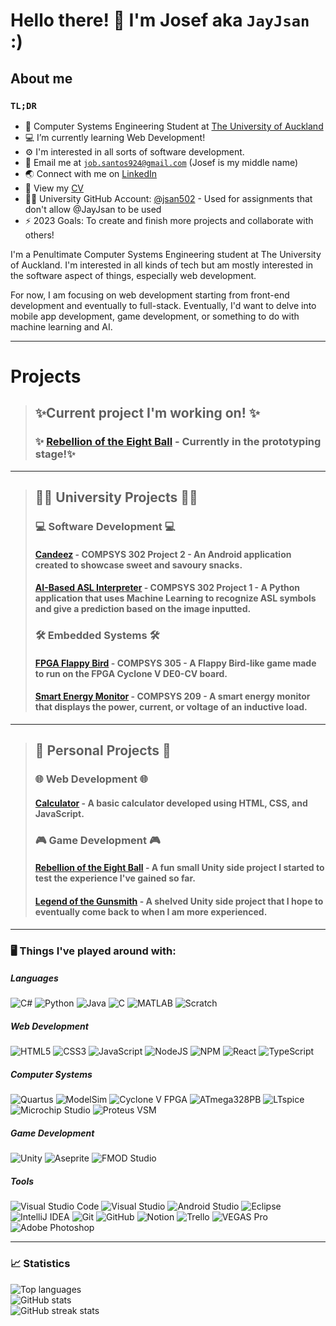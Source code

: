# Hello there! 👋 I'm Josef aka `JayJsan` :)

<!--
**JayJsan/jayjsan** is a ✨ _special_ ✨ repository because its `README.md` (this file) appears on your GitHub profile.

Here are some ideas to get you started:

- 🔭 I’m currently working on ...
- 🌱 I’m currently learning ...
- 👯 I’m looking to collaborate on ...
- 🤔 I’m looking for help with ...
- 💬 Ask me about ...
- 📫 How to reach me: ...
- 😄 Pronouns: ...
- ⚡ Fun fact: ...
-->

## About me

### `TL;DR`

- 👯 Computer Systems Engineering Student at [The University of Auckland](https://www.auckland.ac.nz/en/engineering/about-the-faculty/electrical-computer-and-software-engineering.html)
- 💻 I’m currently learning Web Development!
- ⚙️ I'm interested in all sorts of software development.
- 📧 Email me at [`job.santos924@gmail.com`](mailto:job.santos924@gmail.com) (Josef is my middle name)
- 🌏 Connect with me on [LinkedIn](https://www.linkedin.com/in/jobjosefsantos/)
- 📄 View my [CV](./cv/Job%20Santos%20-%20Software%20CV.pdf)
- 👨‍🎓 University GitHub Account: [@jsan502](https://github.com/jsan502) - Used for assignments that don't allow @JayJsan to be used
- ⚡ 2023 Goals: To create and finish more projects and collaborate with others!

I'm a Penultimate Computer Systems Engineering student at The University of Auckland.
I'm interested in all kinds of tech but am mostly interested in the software aspect of things, especially web development.

For now, I am focusing on web development starting from front-end development and eventually to full-stack. Eventually, I'd want to delve into mobile app development, game development, or something to do with machine learning and AI.

---

# **Projects**

> ## ✨**Current project I'm working on!** ✨
>
> ### ✨ [**Rebellion of the Eight Ball**](https://github.com/JayJsan/RotEB) - Currently in the prototyping stage!✨

---

> ## 👨‍🎓 **University Projects** 👨‍🎓
>
> ### 💻 **Software Development** 💻
>
> #### [**Candeez**](https://github.com/JayJsan/Candeez) - COMPSYS 302 Project 2 - An Android application created to showcase sweet and savoury snacks.
>
> #### [**AI-Based ASL Interpreter**](https://github.com/JayJsan/AI-ASL-Python) - COMPSYS 302 Project 1 - A Python application that uses Machine Learning to recognize ASL symbols and give a prediction based on the image inputted.
>
> ### 🛠 **Embedded Systems** 🛠
>
> #### [**FPGA Flappy Bird**](https://github.com/JayJsan/FPGA-Flappy-Bird) - COMPSYS 305 - A Flappy Bird-like game made to run on the FPGA Cyclone V DE0-CV board.
>
> #### [**Smart Energy Monitor**](https://github.com/JayJsan/Smart-Energy-Monitor) - COMPSYS 209 - A smart energy monitor that displays the power, current, or voltage of an inductive load.

---

> ## 🧑 **Personal Projects** 🧑
>
> ### 🌐 **Web Development** 🌐
>
> #### [**Calculator**](https://github.com/JayJsan/HTML-JS-Calculator) - A basic calculator developed using HTML, CSS, and JavaScript.
>
> ### 🎮 **Game Development** 🎮
>
> #### [**Rebellion of the Eight Ball**](https://github.com/JayJsan/RotEB) - A fun small Unity side project I started to test the experience I've gained so far.
>
> #### [**Legend of the Gunsmith**](https://github.com/JayJsan/ProjectGunsmith) - A shelved Unity side project that I hope to eventually come back to when I am more experienced.

<!-- ## Collaboration Projects:
-- FOR WHEN I ACTUALLY DO COLLABORATION PROJECTS
#### [KarAIoki]() -->

---

### 🖥️ Things I've played around with:

##### Languages

![C#](https://img.shields.io/badge/c%23-%23239120.svg?style=for-the-badge&logo=c-sharp&logoColor=white)
![Python](https://img.shields.io/badge/python-3670A0?style=for-the-badge&logo=python&logoColor=ffdd54)
![Java](https://img.shields.io/badge/java-%23ED8B00.svg?style=for-the-badge&logo=java&logoColor=white)
![C](https://img.shields.io/badge/c-%2300599C.svg?style=for-the-badge&logo=c&logoColor=white)
![MATLAB](https://img.shields.io/badge/MATLAB-004B87?style=for-the-badge)
![Scratch](https://img.shields.io/badge/Scratch-4D97FF?style=for-the-badge&logo=Scratch&logoColor=white)

##### Web Development

![HTML5](https://img.shields.io/badge/html5-%23E34F26.svg?style=for-the-badge&logo=html5&logoColor=white)
![CSS3](https://img.shields.io/badge/css3-%231572B6.svg?style=for-the-badge&logo=css3&logoColor=white)
![JavaScript](https://img.shields.io/badge/javascript-%23323330.svg?style=for-the-badge&logo=javascript&logoColor=%23F7DF1E)
![NodeJS](https://img.shields.io/badge/node.js-6DA55F?style=for-the-badge&logo=node.js&logoColor=white)
![NPM](https://img.shields.io/badge/NPM-%23CB3837.svg?style=for-the-badge&logo=npm&logoColor=white)
![React](https://img.shields.io/badge/react-%2320232a.svg?style=for-the-badge&logo=react&logoColor=%2361DAFB)
![TypeScript](https://img.shields.io/badge/typescript-%23007ACC.svg?style=for-the-badge&logo=typescript&logoColor=white)

##### Computer Systems

![Quartus](https://img.shields.io/badge/Quartus_Prime-00285A?style=for-the-badge)
![ModelSim](https://img.shields.io/badge/ModelSim-0000FF?style=for-the-badge)
![Cyclone V FPGA](https://img.shields.io/badge/Cyclone_V_FPGA-0067a5?style=for-the-badge)
![ATmega328PB](https://img.shields.io/badge/ATmega328PB-ed1b2d?style=for-the-badge)
![LTspice](https://img.shields.io/badge/LTspice-8E0A26?style=for-the-badge)
![Microchip Studio](https://img.shields.io/badge/Microchip_Studio-EE3233?style=for-the-badge)
![Proteus VSM](https://img.shields.io/badge/Proteus_VSM-1C79B3?style=for-the-badge)

##### Game Development

![Unity](https://img.shields.io/badge/unity-%23000000.svg?style=for-the-badge&logo=unity&logoColor=white)
![Aseprite](https://img.shields.io/badge/Aseprite-FFFFFF?style=for-the-badge&logo=Aseprite&logoColor=#7D929E)
![FMOD Studio](https://img.shields.io/badge/-FMOD%20Studio-000000?logo=fmod&logoColor=white&style=for-the-badge)

##### Tools

![Visual Studio Code](https://img.shields.io/badge/Visual%20Studio%20Code-0078d7.svg?style=for-the-badge&logo=visual-studio-code&logoColor=white)
![Visual Studio](https://img.shields.io/badge/Visual%20Studio-5C2D91.svg?style=for-the-badge&logo=visual-studio&logoColor=white)
![Android Studio](https://img.shields.io/badge/Android%20Studio-3DDC84.svg?style=for-the-badge&logo=android-studio&logoColor=white)
![Eclipse](https://img.shields.io/badge/Eclipse-FE7A16.svg?style=for-the-badge&logo=Eclipse&logoColor=white)
![IntelliJ IDEA](https://img.shields.io/badge/IntelliJIDEA-000000.svg?style=for-the-badge&logo=intellij-idea&logoColor=white)
![Git](https://img.shields.io/badge/git-%23F05033.svg?style=for-the-badge&logo=git&logoColor=white)
![GitHub](https://img.shields.io/badge/github-%23121011.svg?style=for-the-badge&logo=github&logoColor=white)
![Notion](https://img.shields.io/badge/Notion-%23000000.svg?style=for-the-badge&logo=notion&logoColor=white)
![Trello](https://img.shields.io/badge/Trello-%23026AA7.svg?style=for-the-badge&logo=Trello&logoColor=white)
![VEGAS Pro](https://img.shields.io/badge/-VEGAS%20Pro-000000?logo=vitess&logoColor=11B3FF&style=for-the-badge)
![Adobe Photoshop](https://img.shields.io/badge/adobe%20photoshop-%2331A8FF.svg?style=for-the-badge&logo=adobe%20photoshop&logoColor=white)

---

### 📈 Statistics

![Top languages](https://github-readme-stats.vercel.app/api/top-langs/?username=jayjsan&count_private=true&theme=react&layout=compact&langs_count=12&hide_border=true&hide=tex)  
![GitHub stats](https://github-readme-stats.vercel.app/api?username=jayjsan&count_private=true&show_icons=true&theme=react&hide_border=true)  
![GitHub streak stats](https://github-readme-streak-stats.herokuapp.com?user=jayjsan&theme=react&hide_border=true&date_format=j%20M%5B%20Y%5D)
